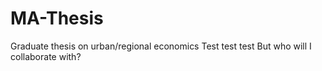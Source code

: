 # MA-Thesis
Graduate thesis on urban/regional economics
Test test test
But who will I collaborate with?
